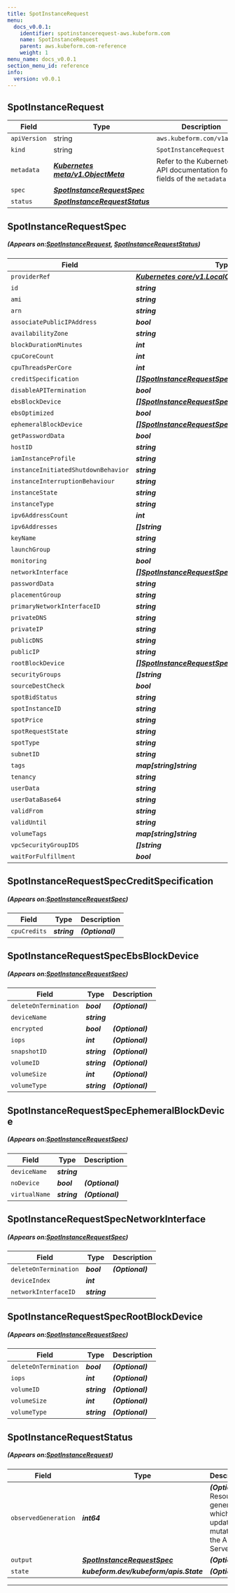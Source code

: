 ```yaml
---
title: SpotInstanceRequest
menu:
  docs_v0.0.1:
    identifier: spotinstancerequest-aws.kubeform.com
    name: SpotInstanceRequest
    parent: aws.kubeform.com-reference
    weight: 1
menu_name: docs_v0.0.1
section_menu_id: reference
info:
  version: v0.0.1
---
```


## SpotInstanceRequest
| Field | Type | Description |
| ------ | ----- | ----------- |
| `apiVersion` | string | `aws.kubeform.com/v1alpha1` |
|    `kind` | string | `SpotInstanceRequest` |
| `metadata` | ***[Kubernetes meta/v1.ObjectMeta](https://kubernetes.io/docs/reference/generated/kubernetes-api/v1.13/#objectmeta-v1-meta)***|Refer to the Kubernetes API documentation for the fields of the `metadata` field.|
| `spec` | ***[SpotInstanceRequestSpec](#SpotInstanceRequestSpec)***||
| `status` | ***[SpotInstanceRequestStatus](#SpotInstanceRequestStatus)***||
## SpotInstanceRequestSpec
##### (Appears on:[SpotInstanceRequest](#SpotInstanceRequest), [SpotInstanceRequestStatus](#SpotInstanceRequestStatus))
| Field | Type | Description |
| ------ | ----- | ----------- |
| `providerRef` | ***[Kubernetes core/v1.LocalObjectReference](https://kubernetes.io/docs/reference/generated/kubernetes-api/v1.13/#localobjectreference-v1-core)***||
| `id` | ***string***||
| `ami` | ***string***||
| `arn` | ***string***| ***(Optional)*** |
| `associatePublicIPAddress` | ***bool***| ***(Optional)*** |
| `availabilityZone` | ***string***| ***(Optional)*** |
| `blockDurationMinutes` | ***int***| ***(Optional)*** |
| `cpuCoreCount` | ***int***| ***(Optional)*** |
| `cpuThreadsPerCore` | ***int***| ***(Optional)*** |
| `creditSpecification` | ***[[]SpotInstanceRequestSpecCreditSpecification](#SpotInstanceRequestSpecCreditSpecification)***| ***(Optional)*** |
| `disableAPITermination` | ***bool***| ***(Optional)*** |
| `ebsBlockDevice` | ***[[]SpotInstanceRequestSpecEbsBlockDevice](#SpotInstanceRequestSpecEbsBlockDevice)***| ***(Optional)*** |
| `ebsOptimized` | ***bool***| ***(Optional)*** |
| `ephemeralBlockDevice` | ***[[]SpotInstanceRequestSpecEphemeralBlockDevice](#SpotInstanceRequestSpecEphemeralBlockDevice)***| ***(Optional)*** |
| `getPasswordData` | ***bool***| ***(Optional)*** |
| `hostID` | ***string***| ***(Optional)*** |
| `iamInstanceProfile` | ***string***| ***(Optional)*** |
| `instanceInitiatedShutdownBehavior` | ***string***| ***(Optional)*** |
| `instanceInterruptionBehaviour` | ***string***| ***(Optional)*** |
| `instanceState` | ***string***| ***(Optional)*** |
| `instanceType` | ***string***||
| `ipv6AddressCount` | ***int***| ***(Optional)*** |
| `ipv6Addresses` | ***[]string***| ***(Optional)*** |
| `keyName` | ***string***| ***(Optional)*** |
| `launchGroup` | ***string***| ***(Optional)*** |
| `monitoring` | ***bool***| ***(Optional)*** |
| `networkInterface` | ***[[]SpotInstanceRequestSpecNetworkInterface](#SpotInstanceRequestSpecNetworkInterface)***| ***(Optional)*** |
| `passwordData` | ***string***| ***(Optional)*** |
| `placementGroup` | ***string***| ***(Optional)*** |
| `primaryNetworkInterfaceID` | ***string***| ***(Optional)*** |
| `privateDNS` | ***string***| ***(Optional)*** |
| `privateIP` | ***string***| ***(Optional)*** |
| `publicDNS` | ***string***| ***(Optional)*** |
| `publicIP` | ***string***| ***(Optional)*** |
| `rootBlockDevice` | ***[[]SpotInstanceRequestSpecRootBlockDevice](#SpotInstanceRequestSpecRootBlockDevice)***| ***(Optional)*** |
| `securityGroups` | ***[]string***| ***(Optional)*** |
| `sourceDestCheck` | ***bool***| ***(Optional)*** |
| `spotBidStatus` | ***string***| ***(Optional)*** |
| `spotInstanceID` | ***string***| ***(Optional)*** |
| `spotPrice` | ***string***| ***(Optional)*** |
| `spotRequestState` | ***string***| ***(Optional)*** |
| `spotType` | ***string***| ***(Optional)*** |
| `subnetID` | ***string***| ***(Optional)*** |
| `tags` | ***map[string]string***| ***(Optional)*** |
| `tenancy` | ***string***| ***(Optional)*** |
| `userData` | ***string***| ***(Optional)*** |
| `userDataBase64` | ***string***| ***(Optional)*** |
| `validFrom` | ***string***| ***(Optional)*** |
| `validUntil` | ***string***| ***(Optional)*** |
| `volumeTags` | ***map[string]string***| ***(Optional)*** |
| `vpcSecurityGroupIDS` | ***[]string***| ***(Optional)*** |
| `waitForFulfillment` | ***bool***| ***(Optional)*** |
## SpotInstanceRequestSpecCreditSpecification
##### (Appears on:[SpotInstanceRequestSpec](#SpotInstanceRequestSpec))
| Field | Type | Description |
| ------ | ----- | ----------- |
| `cpuCredits` | ***string***| ***(Optional)*** |
## SpotInstanceRequestSpecEbsBlockDevice
##### (Appears on:[SpotInstanceRequestSpec](#SpotInstanceRequestSpec))
| Field | Type | Description |
| ------ | ----- | ----------- |
| `deleteOnTermination` | ***bool***| ***(Optional)*** |
| `deviceName` | ***string***||
| `encrypted` | ***bool***| ***(Optional)*** |
| `iops` | ***int***| ***(Optional)*** |
| `snapshotID` | ***string***| ***(Optional)*** |
| `volumeID` | ***string***| ***(Optional)*** |
| `volumeSize` | ***int***| ***(Optional)*** |
| `volumeType` | ***string***| ***(Optional)*** |
## SpotInstanceRequestSpecEphemeralBlockDevice
##### (Appears on:[SpotInstanceRequestSpec](#SpotInstanceRequestSpec))
| Field | Type | Description |
| ------ | ----- | ----------- |
| `deviceName` | ***string***||
| `noDevice` | ***bool***| ***(Optional)*** |
| `virtualName` | ***string***| ***(Optional)*** |
## SpotInstanceRequestSpecNetworkInterface
##### (Appears on:[SpotInstanceRequestSpec](#SpotInstanceRequestSpec))
| Field | Type | Description |
| ------ | ----- | ----------- |
| `deleteOnTermination` | ***bool***| ***(Optional)*** |
| `deviceIndex` | ***int***||
| `networkInterfaceID` | ***string***||
## SpotInstanceRequestSpecRootBlockDevice
##### (Appears on:[SpotInstanceRequestSpec](#SpotInstanceRequestSpec))
| Field | Type | Description |
| ------ | ----- | ----------- |
| `deleteOnTermination` | ***bool***| ***(Optional)*** |
| `iops` | ***int***| ***(Optional)*** |
| `volumeID` | ***string***| ***(Optional)*** |
| `volumeSize` | ***int***| ***(Optional)*** |
| `volumeType` | ***string***| ***(Optional)*** |
## SpotInstanceRequestStatus
##### (Appears on:[SpotInstanceRequest](#SpotInstanceRequest))
| Field | Type | Description |
| ------ | ----- | ----------- |
| `observedGeneration` | ***int64***| ***(Optional)*** Resource generation, which is updated on mutation by the API Server.|
| `output` | ***[SpotInstanceRequestSpec](#SpotInstanceRequestSpec)***| ***(Optional)*** |
| `state` | ***kubeform.dev/kubeform/apis.State***| ***(Optional)*** |
---
